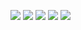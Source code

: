![](https://img.shields.io/github/workflow/status/PawanRoy1997/LearnJetpackCompose/android_test)
![](https://img.shields.io/github/languages/count/PawanRoy1997/LearnJetpackCompose)
![](https://img.shields.io/github/languages/top/PawanRoy1997/LearnJetpackCompose)
![](https://img.shields.io/github/languages/code-size/PawanRoy1997/LearnJetpackCompose)
![](https://img.shields.io/github/directory-file-count/PawanRoy1997/LearnJetpackCompose)